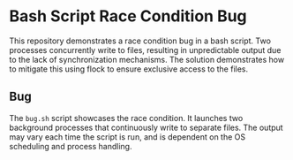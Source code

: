 # Bash Script Race Condition Bug

This repository demonstrates a race condition bug in a bash script.  Two processes concurrently write to files, resulting in unpredictable output due to the lack of synchronization mechanisms. The solution demonstrates how to mitigate this using flock to ensure exclusive access to the files.

## Bug
The `bug.sh` script showcases the race condition.  It launches two background processes that continuously write to separate files. The output may vary each time the script is run, and is dependent on the OS scheduling and process handling.